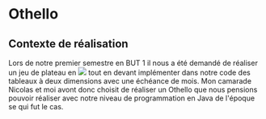 # Othello

## Contexte de réalisation
Lors de notre premier semestre en BUT 1 il nous a été demandé de réaliser un jeu de plateau en <a href="https://www.java.com/fr/"><img src="https://img.shields.io/badge/%20-Java-green.svg"/></a> tout en devant implémenter dans notre code des tableaux à deux dimensions avec une échéance de mois.
Mon camarade Nicolas et moi avont donc choisit de réaliser un Othello que nous pensions pouvoir réaliser avec notre niveau de programmation en Java de l'époque se qui fut le cas.


